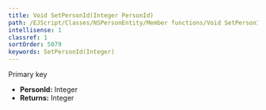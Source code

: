 ```yaml
---
title: Void SetPersonId(Integer PersonId)
path: /EJScript/Classes/NSPersonEntity/Member functions/Void SetPersonId(Integer p_0)
intellisense: 1
classref: 1
sortOrder: 5079
keywords: SetPersonId(Integer)
---
```



Primary key



* **PersonId:** Integer
* **Returns:** Integer


